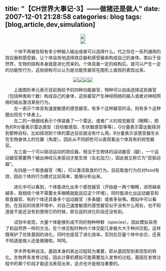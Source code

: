 title: "【CH世界大事记-3】——做猪还是做人"
date: 2007-12-01 21:28:58
categories: blog
tags: [blog,article,dev,simulation]
---    
<div style="text-align:center;"><img src="http://img.blog.163.com/photo/RnaymfwcwXM2kciUpF_ySQ==/893120101103291989.jpg" style="vertical-align:middle;"/></div>  
<div style="text-align:center;"><img src="http://img.blog.163.com/photo/RItlamVeZP7MBFGcupzR3A==/580401401977791723.jpg" style="vertical-align:middle;"/></div>  
  
　　个体不再被告知有多少种输入输出或者可以选择什么，代之存在一系列通用的效应器和感受器，让个体自发地选择效应器和感受器来构成自己的身体。类似于自然界，生物的结构本身就是进化而来的。个体具备一定的结构后，就可以产生一定的功能性行为，这些结构可以认为是功能性器官在图形上直观的表现出来。       

<div style="text-align:center;"><img src="http://img.blog.163.com/photo/gKUFcvCQAY_Qr89IakGsdg==/582934676768164292.jpg" style="vertical-align:middle;"/><img src="http://img.blog.163.com/photo/b5r5T5EeWMtCEkL46HmuBg==/4294182244698073571.jpg" style="vertical-align:middle;"/><img src="http://img.blog.163.com/photo/UCF1P4RfaBe5UX7RDz0dhg==/582934676768164293.jpg" style="vertical-align:middle;"/><img src="http://img.blog.163.com/photo/wn9tFp27TCMxAnmK2tiL8w==/582934676768164291.jpg" style="vertical-align:middle;"/></div>    
  
　　上面图形单元表示目前我给予的四种功能器官，物种可以自由选择这些器官（包括种类和个数）构成自己的身体，这些器官产生神经网络的输入或者对神经网络的输出激活某些行为。  
　　左一表示个体具有速度敏感的感觉器官。有多个这种器官的话，则有多个这种圈出现在个体身上。  
　　左二的一根细线表示个体装备了一个雷达，或者广义的视觉器官（眼睛），颜色的R分量表示雷达类型（目标敏感型、形状敏感型等等），G分量表示雷达能探测到那种目标，比如探测到个体的雷达目前就没有什么用。B分量表示该感受器生长在生物身体上的位置（角度）。因此从不同颜色可以直观看出个体具有的视觉器官。  
　　左三是一个可以驱动运动的效应器，相当于生物体的运动器官（腿），一个运动器官需要两个输出神经元来驱动才能生效（左右加力），因此我又称它为“双驱动器”。  
　　左四是一个取食器官（嘴），可以激活取食的行为。目前取食行为仅对food有效，因此个体的行为模式比较简单，能够分析出来。  
  
　　进化中可以看到，个体能进化出多个感觉器官（开始是一两个眼睛，进而越来越多，我相信个体不需要太多眼睛就能适应这个环境），同时能进化出运动器官和取食器官，有的个体还具备多个运动器官（多条腿）或者多张嘴。模拟中可以看到，在目前的场景环境中，对自己速度敏感的感觉器官似乎没有什么用处，也不知道是不是还没有到使用它的时候，即合适的进化阶段还没有到。  
  
　　试验中发现，大量个体能够形成不同的物种种群（species）。因此模拟采用了和自然界一样的方法，在个体交配时种内个体交配几率极大大于种间交配。这样既保护了优势基因的进化，同时也提高了进化效率。否则在巨量个体中杂交，还真不知道是做人还是做猪啦，呵呵。  
  

　　学术界有种说法，基因本身的表达过程较为重要，即从基因型到表现型的转化。生物界有发育过程，因此计算机模拟可能需要加入发育的过程。基因在发育过程中的某个阶段才能适当表现出来，这点也许是相当重要的。